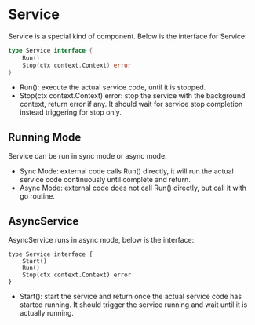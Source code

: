 # Service

Service is a special kind of component. Below is the interface for Service:

```go
type Service interface {
	Run()
	Stop(ctx context.Context) error
}
```

- Run(): execute the actual service code, until it is stopped.
- Stop(ctx context.Context) error: stop the service with the background context, return error if any. It should wait for service stop completion instead triggering for stop only.



## Running Mode

Service can be run in sync mode or async mode.

- Sync Mode: external code calls Run() directly, it will run the actual service code continuously until complete and return.
- Async Mode: external code does not call Run() directly, but call it with go routine.



## AsyncService

AsyncService runs in async mode, below is the interface:

```
type Service interface {
	Start()
	Run()
	Stop(ctx context.Context) error
}
```

- Start(): start the service and return once the actual service code has started running. It should trigger the service running and wait until it is actually running.


